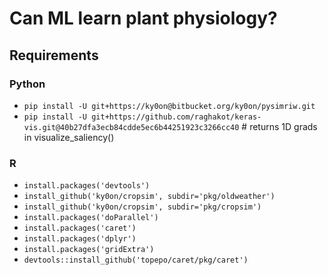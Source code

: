 # Can ML learn plant physiology?

## Requirements
### Python
- `pip install -U git+https://ky0on@bitbucket.org/ky0on/pysimriw.git`
- `pip install -U git+https://github.com/raghakot/keras-vis.git@40b27dfa3ecb84cdde5ec6b44251923c3266cc40`   # returns 1D grads in visualize_saliency()

### R
- `install.packages('devtools')`
- `install_github('ky0on/cropsim', subdir='pkg/oldweather')`
- `install_github('ky0on/cropsim', subdir='pkg/cropsim')`
- `install.packages('doParallel')`
- `install.packages('caret')`
- `install.packages('dplyr')`
- `install.packages('gridExtra')`
- `devtools::install_github('topepo/caret/pkg/caret')`
